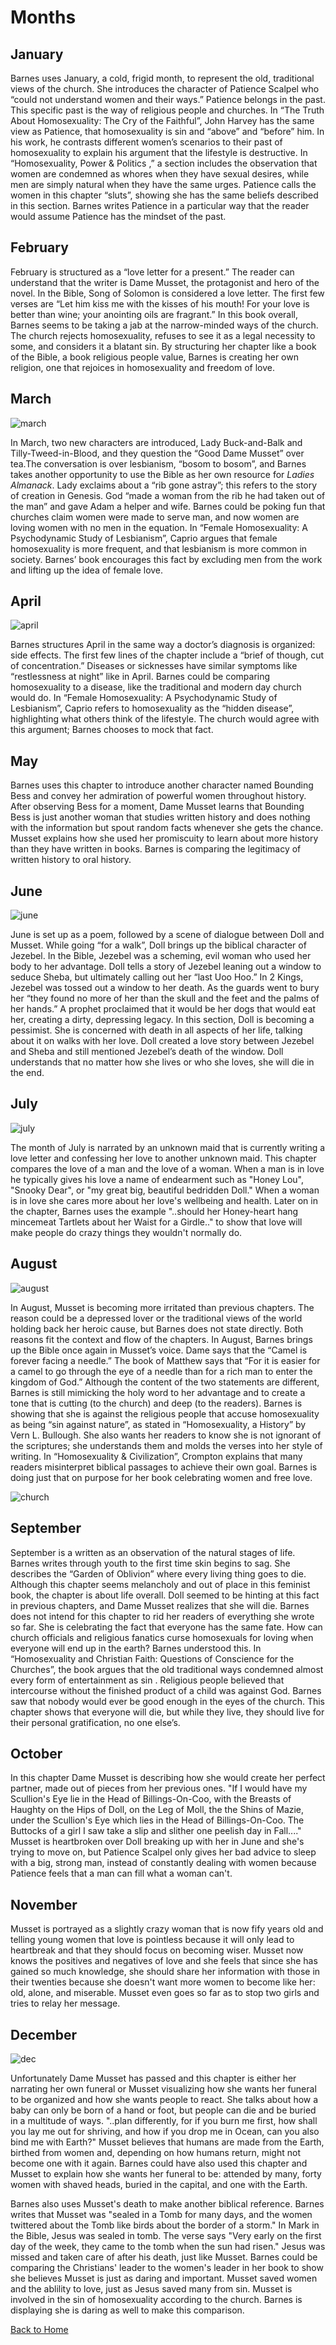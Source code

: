 # Months

## January
Barnes uses January, a cold, frigid month, to represent the old, traditional views of the church. She introduces the character of Patience Scalpel who “could not understand women and their ways.” Patience belongs in the past. This specific past is the way of religious people and churches. In “The Truth About Homosexuality: The Cry of the Faithful”, John Harvey has the same view as Patience, that homosexuality is sin and “above” and “before” him. In his work, he contrasts different women’s scenarios to their past of homosexuality to explain his argument that the lifestyle is destructive. In “Homosexuality, Power & Politics ,” a section includes the observation that women are condemned as whores when they have sexual desires, while men are simply natural when they have the same urges. Patience calls the women in this chapter “sluts”, showing she has the same beliefs described in this section. Barnes writes Patience in a particular way that the reader would assume Patience has the mindset of the past. 


## February 
February is structured as a “love letter for a present.” The reader can understand that the writer is Dame Musset, the protagonist and hero of the novel. In the Bible, Song of Solomon is considered a love letter. The first few verses are “Let him kiss me with the kisses of his mouth! For your love is better than wine; your anointing oils are fragrant.” In this book overall, Barnes seems to be taking a jab at the narrow-minded ways of the church. The church rejects homosexuality, refuses to see it as a legal necessity to some, and considers it a blatant sin. By structuring her chapter like a book of the Bible, a book religious people value, Barnes is creating  her own religion, one that rejoices in homosexuality and freedom of love.

## March 
![march](https://lh3.googleusercontent.com/-Cz3UFriVmnI/WJ-E1yywHjI/AAAAAAAAAGI/Ln5hZa58JUAtWohYCdxIiI6tbKsveMj-ACLcB/s0/march.jpg "march")

In March, two new characters are introduced, Lady Buck-and-Balk and Tilly-Tweed-in-Blood, and they question the “Good Dame Musset” over tea.The conversation is over lesbianism, “bosom to bosom”, and Barnes takes another opportunity to use the Bible as her own resource for _Ladies Almanack_. Lady exclaims about a “rib gone astray”; this refers to the story of creation in Genesis. God “made a woman from the rib he had taken out of the man” and gave Adam a helper and wife. Barnes could be poking fun that churches claim women were made to serve man, and now women are loving women with no men in the equation. In “Female Homosexuality: A Psychodynamic Study of Lesbianism”, Caprio argues that female homosexuality is more frequent, and that lesbianism is more common in society. Barnes’ book encourages this fact by excluding men from the work and lifting up the idea of female love. 


## April 
![april](https://lh3.googleusercontent.com/NXfYPnLYhaa8Y1h-MJX5Mo2ufy58x_Ezj4xOJFv-qhputUAQQDkIluC0-_riOpOXhmHdCyc=s0 "april")

Barnes structures April in the same way a doctor’s diagnosis is organized: side effects. The first few lines of the chapter include a “brief of though, cut of concentration.” Diseases or sicknesses have similar symptoms like “restlessness at night” like in April. Barnes could be comparing homosexuality to a disease, like the traditional and modern day church would do. In “Female Homosexuality: A Psychodynamic Study of Lesbianism”, Caprio refers to homosexuality as the “hidden disease”, highlighting what others think of the lifestyle. The church would agree with this argument; Barnes chooses to mock that fact. 

## May 

Barnes uses this chapter to introduce another character named Bounding Bess and convey her admiration of powerful women throughout history. After observing Bess for a moment, Dame Musset learns that Bounding Bess is just another woman that studies written history and does nothing with the information but spout random facts whenever she gets the chance. Musset explains how she used her promiscuity to learn about more history than they have written in books. Barnes is comparing the legitimacy of written history to oral history.

## June
![june](https://lh3.googleusercontent.com/XDCUP8QEy4VT0F1lvSPyydV2bbm2fUiYR_R0hSbWR5UPayYNeZJ97SVUND_4QX6z9uU5efw=s0 "june")

June is set up as a poem, followed by a scene of dialogue between Doll and Musset. While going “for a walk”, Doll brings up the biblical character of Jezebel. In the Bible, Jezebel was a scheming, evil woman who used her body to her advantage. Doll tells a story of Jezebel leaning out a window to seduce Sheba, but ultimately calling out her “last Uoo Hoo.” In 2 Kings, Jezebel was tossed out a window to her death. As the guards went to bury her “they found no more of her than the skull and the feet and the palms of her hands.” A prophet proclaimed that it would be her dogs that would eat her, creating a dirty, depressing legacy. In this section, Doll is becoming a pessimist. She is concerned with death in all aspects of her life, talking about it on walks with her love. Doll created a love story between Jezebel and Sheba and still mentioned Jezebel’s death of the window. Doll understands that no matter how she lives or who she loves, she will die in the end. 


## July
![july](https://lh3.googleusercontent.com/-RqFBUGx5BIM/WJ-EgKLE3lI/AAAAAAAAAGA/4asqNDxuGn4cPw2W5oxL6UJGQYrmdILxgCLcB/s0/july.jpg "july")

The month of July is narrated by an unknown maid that is currently writing a love letter and confessing her love to another unknown maid. This chapter compares the love of a man and the love of a woman. When a man is in love he typically gives his love a name of endearment such as "Honey Lou", "Snooky Dear", or "my great big, beautiful bedridden Doll." When a woman is in love she cares more about her love's wellbeing and health. Later on in the chapter, Barnes uses the example "..should her Honey-heart hang mincemeat Tartlets about her Waist for a Girdle.." to show that love will make people do crazy things they wouldn't normally do. 

## August
![august](https://lh3.googleusercontent.com/-wuGQ2iqbsr4/WJ-EWRUG6UI/AAAAAAAAAF4/7pmAz8CyODMrcmsDH5x6VoA-Uygvyv9LQCLcB/s0/august.png "august")

In August, Musset is becoming more irritated than previous chapters. The reason could be a depressed lover or the traditional views of the world holding back her heroic cause, but Barnes does not state directly. Both reasons fit the context and flow of the chapters. In August, Barnes brings up the Bible once again in Musset’s voice. Dame says that the “Camel is forever facing a needle.” The book of Matthew says that “For it is easier for a camel to go through the eye of a needle than for a rich man to enter the kingdom of God.” Although the content of the two statements are different, Barnes is still mimicking the holy word to her advantage and to create a tone that is cutting (to the church) and deep (to the readers). Barnes is showing that she is against the religious people that accuse homosexuality as being “sin against nature”, as stated in “Homosexuality, a History” by Vern L. Bullough. She also wants her readers to know she is not ignorant of the scriptures; she understands them and molds the verses into her style of writing. In “Homosexuality & Civilization”, Crompton explains that many readers misinterpret biblical passages to achieve their own goal. Barnes is doing just that on purpose for her book celebrating women and free love. 

![church](https://lh3.googleusercontent.com/-DcjcB8DAdeA/WKGx2-EFAuI/AAAAAAAAAIU/n2_io_51sUUDgjuCJX-QvYNS2WF4ZniYgCLcB/s0/church+1.png "church 1.png")

## September 
September is a written as an observation of the natural stages of life. Barnes writes through youth to the first time skin begins to sag. She describes the “Garden of Oblivion” where every living thing goes to die. Although this chapter seems melancholy and out of place in this feminist book, the chapter is about life overall. Doll seemed to be hinting at this fact in previous chapters, and Dame Musset realizes that she will die. Barnes does not intend for this chapter to rid her readers of everything she wrote so far. She is celebrating the fact that everyone has the same fate. How can church officials and religious fanatics curse homosexuals for loving when everyone will end up in the earth? Barnes understood this. In “Homosexuality and Christian Faith: Questions of Conscience for the Churches”, the book argues that the old traditional ways condemned almost every form of entertainment as sin . Religious people believed that intercourse without the finished product of a child was against God. Barnes saw that nobody would ever be good enough in the eyes of the church. This chapter shows that everyone will die, but while they live, they should live for their personal gratification, no one else’s. 

## October 

In this chapter Dame Musset is describing how she would create her perfect partner, made out of pieces from her previous ones. "If I would have my Scullion's Eye lie in the Head of Billings-On-Coo, with the Breasts of Haughty  on the Hips of Doll, on the Leg of Moll, the the Shins of Mazie, under the Scullion's Eye which lies in the Head of Billings-On-Coo. The Buttocks of a girl I saw take a slip and slither one peelish day in Fall...." Musset is heartbroken over Doll breaking up with her in June and she's trying to move on, but Patience Scalpel only gives her bad advice to sleep with a big, strong man, instead of constantly dealing with women because Patience feels that a man can fill what a woman can't.

## November 

Musset is portrayed as a slightly crazy woman that is now fify years old and telling young women that love is pointless because it will only lead to heartbreak and that they should focus on becoming wiser. Musset now knows the positives and negatives of love and she feels that since she has gained so much knowledge, she should share her information with those in their twenties because she doesn't want more women to become like her: old, alone, and miserable. Musset even goes so far as to stop two girls and tries to relay her message.

## December 
![dec](https://lh3.googleusercontent.com/-215b33ZMq7Q/WKGyLeHlTDI/AAAAAAAAAIg/qvFX1UWzyZ4RlxyeWND9tzM0m-eJmo_UQCLcB/s0/dec.jpg "dec.jpg")

Unfortunately Dame Musset has passed and this chapter is either her narrating her own funeral or Musset visualizing how she wants her funeral to be organized and how she wants people to react. She talks about how a baby can only be born of a hand or foot, but people can die and be buried in a multitude of ways. "..plan differently, for if you burn me first, how shall you lay me out for shriving, and how if you drop me in Ocean, can you also bind me with Earth?" Musset believes that humans are made from the Earth, birthed from women and, depending on how humans return, might not become one with it again. Barnes could have also used this chapter and Musset to explain how she wants her funeral to be: attended by many, forty women with shaved heads, buried in the capital, and one with the Earth.

Barnes also uses Musset's death to make another biblical reference. Barnes writes that Musset was "sealed in a Tomb for many days, and the women twittered about the Tomb like birds about the border of a storm." In Mark in the Bible, Jesus was sealed in tomb. The verse says "Very early on the first day of the week, they came to the tomb when the sun had risen." Jesus was missed and taken care of after his death, just like Musset. Barnes could be comparing the Christians' leader to the women's leader in her book to show she believes Musset is just as daring and important. Musset saved women and the ablility to love, just as Jesus saved many from sin. Musset is involved in the sin of homosexuality according to the church. Barnes is displaying she is daring as well to make this comparison. 

[Back to Home](/ladiesalmanack/) 
